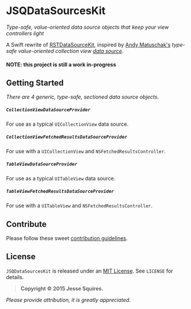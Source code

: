 # JSQDataSourcesKit

*Type-safe, value-oriented data source objects that keep your view controllers light*

A Swift rewrite of [RSTDataSourceKit](https://github.com/rosettastone/RSTDataSourceKit), inspired by [Andy Matuschak's](https://github.com/andymatuschak) *type-safe value-oriented collection view [data source](https://gist.github.com/andymatuschak/f1e1691fa1a327468f8e)*. 

#### NOTE: this project is still a work in-progress

## Getting Started

*There are 4 generic, type-safe, sectioned data source objects.*

##### `CollectionViewDataSourceProvider`
For use as a typical `UICollectionView` data source.

##### `CollectionViewFetchedResultsDataSourceProvider`
For use with a `UICollectionView` and  `NSFetchedResultsController`.

##### `TableViewDataSourceProvider`
For use as a typical `UITableView` data source.

##### `TableViewFetchedResultsDataSourceProvider`
For use with a `UITableView` and  `NSFetchedResultsController`.

## Contribute

Please follow these sweet [contribution guidelines](https://github.com/jessesquires/HowToContribute).

## License

`JSQDataSourcesKit` is released under an [MIT License][mitLink]. See `LICENSE` for details.

>**Copyright &copy; 2015 Jesse Squires.**

*Please provide attribution, it is greatly appreciated.*

[mitLink]:http://opensource.org/licenses/MIT
